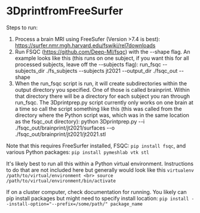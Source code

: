 # 3DprintfromFreeSurfer

Steps to run:
1. Process a brain MRI using FreeSufer (Version >7.4 is best): https://surfer.nmr.mgh.harvard.edu/fswiki/rel7downloads
2. Run FSQC (https://github.com/Deep-MI/fsqc) with the --shape flag. An example looks like this (this runs on one subject, if you want this for all processed subjects, leave off the --subjects flag): run_fsqc --subjects_dir ./fs_subjects --subjects jt2021 --output_dir ./fsqc_out --shape
3. When the run_fsqc script is run, it will create subdirectories within the output directory you specified. One of those is called brainprint. Within that directory there will be a directory for each subject you ran through run_fsqc. The 3Dprintprep.py script currently only works on one brain at a time so call the script something like this (this was called from the directory where the Python script was, which was in the same location as the fsqc_out directory): python 3Dprintprep.py --i ./fsqc_out/brainprint/jt2021/surfaces --o ./fsqc_out/brainprint/jt2021/jt2021.stl

Note that this requires FreeSurfer installed, FSQC: `pip install fsqc`, and various Python packages: `pip install pymeshlab vtk stl`

It's likely best to run all this within a Python virtual environment. Instructions to do that are not included here but generally would look like this
`virtualenv /path/to/virtual/environment <br>
source /path/to/virtual/environment/bin/activate`

If on a cluster computer, check documentation for running. You likely can pip install packages but might need to specify install location: `pip install --install-option="--prefix=/some/path/" package_name`
